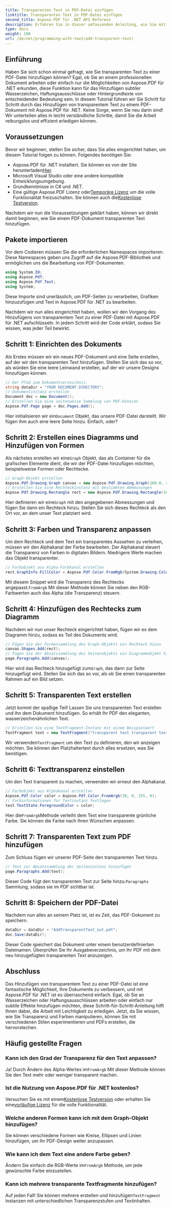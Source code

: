 ```yaml
---
title: Transparenten Text in PDF-Datei einfügen
linktitle: Transparenten Text in PDF-Datei einfügen
second_title: Aspose.PDF für .NET API-Referenz
description: Erfahren Sie in dieser umfassenden Anleitung, wie Sie mit Aspose.PDF für .NET ganz einfach transparenten Text zu einer PDF-Datei hinzufügen. Schritt-für-Schritt-Anleitung zum Erreichen perfekter Transparenz.
type: docs
weight: 100
url: /de/net/programming-with-text/add-transparent-text/
---
```

## Einführung

Haben Sie sich schon einmal gefragt, wie Sie transparenten Text zu einer PDF-Datei hinzufügen können? Egal, ob Sie an einem professionellen Dokument arbeiten oder einfach nur die Möglichkeiten von Aspose.PDF für .NET erkunden, diese Funktion kann für das Hinzufügen subtiler Wasserzeichen, Haftungsausschlüsse oder Hintergrundtexte von entscheidender Bedeutung sein. In diesem Tutorial führen wir Sie Schritt für Schritt durch das Hinzufügen von transparentem Text zu einem PDF-Dokument mit Aspose.PDF für .NET. Keine Sorge, wenn Sie neu darin sind! Wir unterteilen alles in leicht verständliche Schritte, damit Sie die Arbeit reibungslos und effizient erledigen können.

## Voraussetzungen

Bevor wir beginnen, stellen Sie sicher, dass Sie alles eingerichtet haben, um diesem Tutorial folgen zu können. Folgendes benötigen Sie:

-  Aspose.PDF für .NET installiert. Sie können es von der Site herunterladen[Hier](https://releases.aspose.com/pdf/net/).
- Microsoft Visual Studio oder eine andere kompatible Entwicklungsumgebung.
- Grundkenntnisse in C# und .NET.
-  Eine gültige Aspose.PDF Lizenz oder[Temporäre Lizenz](https://purchase.aspose.com/temporary-license/) um die volle Funktionalität freizuschalten. Sie können auch die[Kostenlose Testversion](https://releases.aspose.com/).

Nachdem wir nun die Voraussetzungen geklärt haben, können wir direkt damit beginnen, wie Sie einem PDF-Dokument transparenten Text hinzufügen.

## Pakete importieren

Vor dem Codieren müssen Sie die erforderlichen Namespaces importieren. Diese Namespaces geben uns Zugriff auf die Aspose.PDF-Bibliothek und ermöglichen uns die Bearbeitung von PDF-Dokumenten.

```csharp
using System.IO;
using Aspose.Pdf;
using Aspose.Pdf.Text;
using System;
```

Diese Importe sind unerlässlich, um PDF-Seiten zu verarbeiten, Grafiken hinzuzufügen und Text in Aspose.PDF für .NET zu bearbeiten.

Nachdem wir nun alles eingerichtet haben, wollen wir den Vorgang des Hinzufügens von transparentem Text zu einer PDF-Datei mit Aspose.PDF für .NET aufschlüsseln. In jedem Schritt wird der Code erklärt, sodass Sie wissen, was jeder Teil bewirkt.

## Schritt 1: Einrichten des Dokuments

Als Erstes müssen wir ein neues PDF-Dokument und eine Seite erstellen, auf der wir den transparenten Text hinzufügen. Stellen Sie sich das so vor, als würden Sie eine leere Leinwand erstellen, auf der wir unsere Designs hinzufügen können.

```csharp
// Der Pfad zum Dokumentverzeichnis.
string dataDir = "YOUR DOCUMENT DIRECTORY";
// Dokumentinstanz erstellen
Document doc = new Document();
// Erstellen Sie eine seitenweise Sammlung von PDF-Dateien
Aspose.Pdf.Page page = doc.Pages.Add();
```

 Hier initialisieren wir ein`Document` Objekt, das unsere PDF-Datei darstellt. Wir fügen ihm auch eine leere Seite hinzu. Einfach, oder?

## Schritt 2: Erstellen eines Diagramms und Hinzufügen von Formen

 Als nächstes erstellen wir eine`Graph` Objekt, das als Container für die grafischen Elemente dient, die wir der PDF-Datei hinzufügen möchten, beispielsweise Formen oder Rechtecke.

```csharp
// Graph-Objekt erstellen
Aspose.Pdf.Drawing.Graph canvas = new Aspose.Pdf.Drawing.Graph(100.0, 400.0);
// Erstellen Sie eine Rechteckinstanz mit bestimmten Abmessungen
Aspose.Pdf.Drawing.Rectangle rect = new Aspose.Pdf.Drawing.Rectangle(100, 100, 400, 400);
```

 Hier definieren wir eine`Graph` mit den angegebenen Abmessungen und fügen Sie dann ein Rechteck hinzu. Stellen Sie sich dieses Rechteck als den Ort vor, an dem unser Text platziert wird.

## Schritt 3: Farben und Transparenz anpassen

Um dem Rechteck und dem Text ein transparentes Aussehen zu verleihen, müssen wir den Alphakanal der Farbe bearbeiten. Der Alphakanal steuert die Transparenz von Farben in digitalen Bildern. Niedrigere Werte machen das Objekt transparenter.

```csharp
// Farbobjekt aus Alpha-Farbkanal erstellen
rect.GraphInfo.FillColor = Aspose.Pdf.Color.FromRgb(System.Drawing.Color.FromArgb(128, System.Drawing.Color.FromArgb(12957183)));
```

 Mit diesem Snippet wird die Transparenz des Rechtecks angepasst.`FromArgb` Mit dieser Methode können Sie neben den RGB-Farbwerten auch das Alpha (die Transparenz) steuern.

## Schritt 4: Hinzufügen des Rechtecks zum Diagramm

Nachdem wir nun unser Rechteck eingerichtet haben, fügen wir es dem Diagramm hinzu, sodass es Teil des Dokuments wird.

```csharp
// Fügen Sie der Formensammlung des Graph-Objekts ein Rechteck hinzu
canvas.Shapes.Add(rect);
// Fügen Sie der Absatzsammlung des Seitenobjekts ein Diagrammobjekt hinzu
page.Paragraphs.Add(canvas);
```

 Hier wird das Rechteck hinzugefügt zum`Graph`, das dann zur Seite hinzugefügt wird. Stellen Sie sich das so vor, als ob Sie einen transparenten Rahmen auf ein Bild setzen.

## Schritt 5: Transparenten Text erstellen

Jetzt kommt der spaßige Teil! Lassen Sie uns transparenten Text erstellen und ihn dem Dokument hinzufügen. So erhält Ihr PDF den eleganten, wasserzeichenähnlichen Text.

```csharp
// Erstellen Sie eine TextFragment-Instanz mit einem Beispielwert
TextFragment text = new TextFragment("transparent text transparent text transparent text...");
```

 Wir verwenden`TextFragment` um den Text zu definieren, den wir anzeigen möchten. Sie können den Platzhaltertext durch alles ersetzen, was Sie benötigen.

## Schritt 6: Texttransparenz einstellen

Um den Text transparent zu machen, verwenden wir erneut den Alphakanal.

```csharp
// Farbobjekt aus Alphakanal erstellen
Aspose.Pdf.Color color = Aspose.Pdf.Color.FromArgb(30, 0, 255, 0);
// Farbinformationen für Textinstanz festlegen
text.TextState.ForegroundColor = color;
```

 Hier die`FromArgb`Methode verleiht dem Text eine transparente grünliche Farbe. Sie können die Farbe nach Ihren Wünschen anpassen.

## Schritt 7: Transparenten Text zum PDF hinzufügen

Zum Schluss fügen wir unserer PDF-Seite den transparenten Text hinzu.

```csharp
// Text zur Absatzsammlung der Seiteninstanz hinzufügen
page.Paragraphs.Add(text);
```

 Dieser Code fügt den transparenten Text zur Seite hinzu.`Paragraphs` Sammlung, sodass sie im PDF sichtbar ist.

## Schritt 8: Speichern der PDF-Datei

Nachdem nun alles an seinem Platz ist, ist es Zeit, das PDF-Dokument zu speichern.

```csharp
dataDir = dataDir + "AddTransparentText_out.pdf";
doc.Save(dataDir);
```

Dieser Code speichert das Dokument unter einem benutzerdefinierten Dateinamen. Überprüfen Sie Ihr Ausgabeverzeichnis, um Ihr PDF mit dem neu hinzugefügten transparenten Text anzuzeigen.

## Abschluss

Das Hinzufügen von transparentem Text zu einer PDF-Datei ist eine fantastische Möglichkeit, Ihre Dokumente zu verbessern, und mit Aspose.PDF für .NET ist es überraschend einfach. Egal, ob Sie an Wasserzeichen oder Haftungsausschlüssen arbeiten oder einfach nur subtile Effekte hinzufügen möchten, diese Schritt-für-Schritt-Anleitung hilft Ihnen dabei, die Arbeit mit Leichtigkeit zu erledigen. Jetzt, da Sie wissen, wie Sie Transparenz und Farben manipulieren, können Sie mit verschiedenen Stilen experimentieren und PDFs erstellen, die hervorstechen.

## Häufig gestellte Fragen

### Kann ich den Grad der Transparenz für den Text anpassen?  
 Ja! Durch Ändern des Alpha-Wertes im`FromArgb` Mit dieser Methode können Sie den Text mehr oder weniger transparent machen.

### Ist die Nutzung von Aspose.PDF für .NET kostenlos?  
 Versuchen Sie es mit einem[Kostenlose Testversion](https://releases.aspose.com/) oder erhalten Sie eine[vorläufige Lizenz](https://purchase.aspose.com/temporary-license/) für die volle Funktionalität.

### Welche anderen Formen kann ich mit dem Graph-Objekt hinzufügen?  
Sie können verschiedene Formen wie Kreise, Ellipsen und Linien hinzufügen, um Ihr PDF-Design weiter anzupassen.

### Wie kann ich dem Text eine andere Farbe geben?  
 Ändern Sie einfach die RGB-Werte im`FromArgb` Methode, um jede gewünschte Farbe einzustellen.

### Kann ich mehrere transparente Textfragmente hinzufügen?  
Auf jeden Fall! Sie können mehrere erstellen und hinzufügen`TextFragment` Instanzen mit unterschiedlichen Transparenzstufen und Textinhalten.